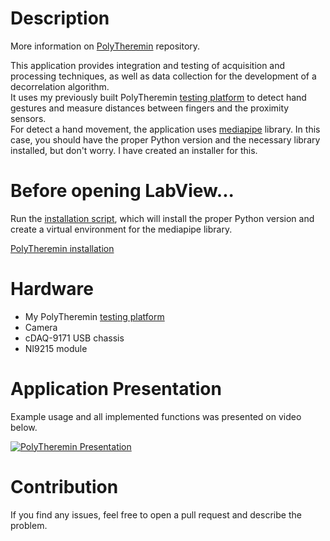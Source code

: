 # Description
More information on [PolyTheremin](https://github.com/MiCyg/PolyTheremin) repository. 

This application provides integration and testing of acquisition and processing techniques, as well as data collection for the development of a decorrelation algorithm.  
It uses my previously built PolyTheremin [testing platform](https://github.com/MiCyg/PolyTheremin_Hardware) to detect hand gestures and measure distances between fingers and the proximity sensors.  
For detect a hand movement, the application uses [mediapipe](https://github.com/google-ai-edge/mediapipe) library. In this case, you should have the proper Python version and the necessary library installed, but don't worry. I have created an installer for this.

# Before opening LabView...
Run the [installation script](pythonInstallation.bat), which will install the proper Python version and create a virtual environment for the mediapipe library.

[PolyTheremin installation](https://github.com/user-attachments/assets/24161088-da3a-4458-9bec-f73b979741b2)

# Hardware
- My PolyTheremin [testing platform](https://github.com/MiCyg/PolyTheremin_Hardware)
- Camera
- cDAQ-9171 USB chassis
- NI9215 module

# Application Presentation
Example usage and all implemented functions was presented on video below.

[![PolyTheremin Presentation](https://img.youtube.com/vi/Dlh9XJ3kCwI/0.jpg)](https://www.youtube.com/watch?v=Dlh9XJ3kCwI)

# Contribution
If you find any issues, feel free to open a pull request and describe the problem. 






